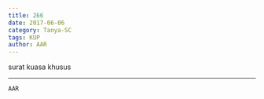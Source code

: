 ```yaml
---
title: 266
date: 2017-06-06
category: Tanya-SC
tags: KUP
author: AAR
---
```


surat kuasa khusus

---



`AAR`
